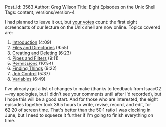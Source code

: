 Post_Id: 3563
Author: Greg Wilson
Title: Eight Episodes on the Unix Shell
Tags: content, versions/version-4

<p>I had planned to leave it out, but <a href="|filename|2010-08-26-another-update-on-what-you-want.md">your votes</a> count: the first eight screencasts of our lecture on the Unix shell are now online. Topics covered are:</p>
<ol>
<li><a href="/4_0/shell/intro.html">Introduction</a> (4:09)</li>
<li><a href="/4_0/shell/filedir.html">Files and Directories</a> (9:55)</li>
<li><a href="/4_0/shell/makedel.html">Creating and Deleting</a> (6:23)</li>
<li><a href="/4_0/shell/pipefilter.html">Pipes and Filters</a> (9:11)</li>
<li><a href="/4_0/shell/perm.html">Permissions</a> (10:54)</li>
<li><a href="/4_0/shell/find.html">Finding Things</a> (9:22)</li>
<li><a href="/4_0/shell/job.html">Job Control</a> (5:37)</li>
<li><a href="/4_0/shell/var.html">Variables</a> (6:49)</li>
</ol>
<p>I've already got a list of changes to make (thanks to feedback from IsaacG2&mdash;my apologies, but I didn't see your comments until after I'd recorded), but I hope this will be a good start. And for those who are interested, the eight episodes together took 36.5 hours to write, revise, record, and edit, for 62:20 of screen time.  That's better than the 50:1 ratio I was clocking in June, but I need to squeeze it further if I'm going to finish everything on time.</p>
